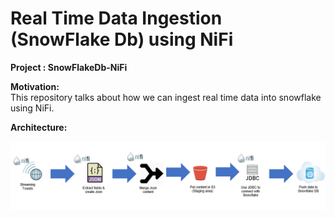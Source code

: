 # Real Time Data Ingestion (SnowFlake Db) using NiFi

<b>Project : SnowFlakeDb-NiFi</b><br/>

<b>Motivation:</b> <br/>
This repository talks about how we can ingest real time data into snowflake using NiFi.

<b>Architecture:</b> <br/>

 ![](architecture.png)
